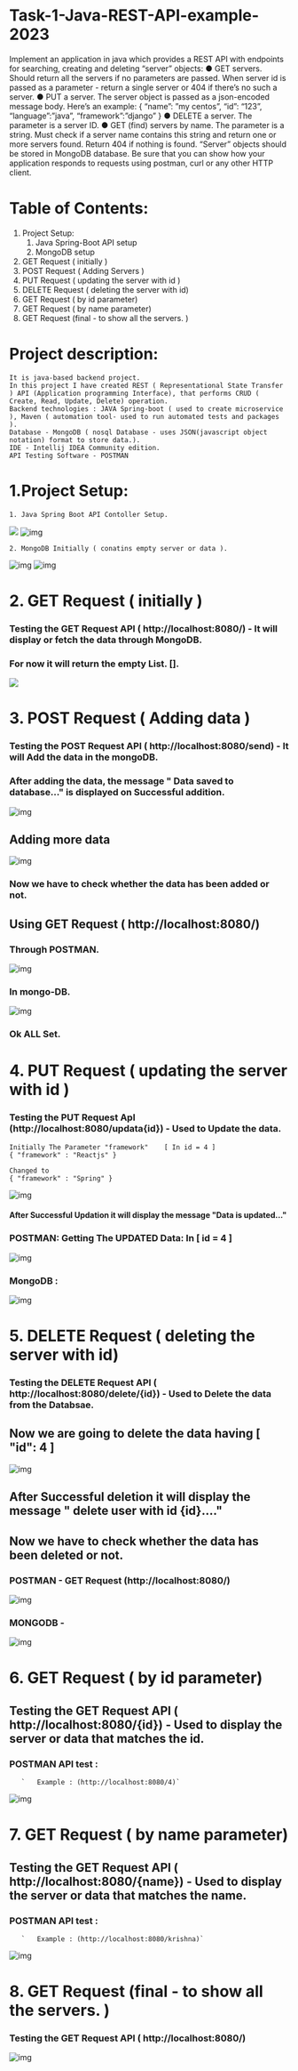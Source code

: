 # Task-1-Java-REST-API-example-2023
Implement an application in java which provides a REST API with endpoints for searching,
creating and deleting “server” objects:
● GET servers. Should return all the servers if no parameters are passed. When server id
is passed as a parameter - return a single server or 404 if there’s no such a server.
● PUT a server. The server object is passed as a json-encoded message body. Here’s an
example:
{
“name”: ”my centos”,
“id”: “123”,
“language”:”java”,
“framework”:”django”
}
● DELETE a server. The parameter is a server ID.
● GET (find) servers by name. The parameter is a string. Must check if a server name
contains this string and return one or more servers found. Return 404 if nothing is found.
“Server” objects should be stored in MongoDB database.
Be sure that you can show how your application responds to requests using postman, curl or
any other HTTP client.

# Table of Contents:

1. Project Setup:
   1. Java Spring-Boot API setup
   2. MongoDB setup
2. GET Request ( initially )
3. POST Request ( Adding Servers )
4. PUT Request ( updating the server with id )
5. DELETE Request ( deleting the server with id)
6. GET Request ( by id parameter)
7. GET Request ( by name parameter)
8. GET Request (final - to show all the servers. )

# Project description:
  

    It is java-based backend project.
    In this project I have created REST ( Representational State Transfer ) API (Application programming Interface), that performs CRUD ( Create, Read, Update, Delete) operation.
    Backend technologies : JAVA Spring-boot ( used to create microservice ), Maven ( automation tool- used to run automated tests and packages ).
    Database - MongoDB ( nosql Database - uses JSON(javascript object notation) format to store data.).
    IDE - Intellij IDEA Community edition.
    API Testing Software - POSTMAN



# 1.Project Setup:
    1. Java Spring Boot API Contoller Setup.


<img src="C:\Users\krish\Documents\kaiburr\Img\1_ApiControl1.png"/>

<img src="C:\Users\krish\Downloads\Kaiburr\Documentation\Task-1\2.png" alt="img"/>




    2. MongoDB Initially ( conatins empty server or data ).

<img src="C:\Users\krish\Downloads\Kaiburr\Documentation\Task-1\3_mongoDDyeKrnaHAi.png" alt="img"/>
<img src="C:\Users\krish\Downloads\Kaiburr\Documentation\Task-1\4_SetupFor_mongoSpring.png" alt="img"/>

# 2. GET Request ( initially )

###   Testing the **GET** Request API ( http://localhost:8080/) - It will display or fetch the data through MongoDB.

###   For now it will return the empty List. [].


  <img src="C:\Users\krish\Downloads\Kaiburr\Documentation\Task-1\6_Initial_get.png"/>



# 3. POST Request ( Adding data )

###   Testing the **POST** Request API ( http://localhost:8080/send) - It will Add the data in the mongoDB.

###   After adding the data,  the message " Data saved to database..." is displayed on Successful addition.


  <img src="C:\Users\krish\Downloads\Kaiburr\Documentation\Task-1\7_Addding_data_1.png" alt="img"/>


  
##   **Adding more data**


  <img src="C:\Users\krish\Downloads\Kaiburr\Documentation\Task-1\8_Adding_data_2.png" alt="img"/>


  
###   Now we have to check whether the data has been added or not.


##   Using  GET Request ( http://localhost:8080/)

###   Through POSTMAN.


  <img src="C:\Users\krish\Downloads\Kaiburr\Documentation\Task-1\Get_all_servers_by_slash.png" alt="img"/>
  
###   In mongo-DB.


  <img src="C:\Users\krish\Downloads\Kaiburr\Documentation\Task-1\9final_data.png" alt="img"/>

###   Ok ALL Set. 
 
# 4. PUT Request ( updating the server with id )
###    Testing the PUT Request ApI (http://localhost:8080/updata{id}) - Used to Update the data.



    Initially The Parameter "framework"    [ In id = 4 ]
    { "framework" : "Reactjs" } 
    
    Changed to 
    { "framework" : "Spring" }


<img src="C:\Users\krish\Downloads\Kaiburr\Documentation\Task-1\Update_The_Data.png" alt="img"/>


#### After Successful Updation it will display the message "Data is updated..."


### POSTMAN:  Getting The UPDATED Data: In [ id = 4 ]

<img src="C:\Users\krish\Downloads\Kaiburr\Documentation\Task-1\put_postman_Updated.png" alt="img"/>

### MongoDB :

<img src="C:\Users\krish\Downloads\Kaiburr\Documentation\Task-1\put_MongoDb_Updated.png" alt="img"/>


    
# 5. DELETE Request ( deleting the server with id)

###   Testing the **DELETE** Request API ( http://localhost:8080/delete/{id}) - Used to Delete the data from the Databsae.

##   Now we are going to delete the data having [  "id": 4 ]


  <img src="C:\Users\krish\Downloads\Kaiburr\Documentation\Task-1\11_DeletedDone.png" alt="img"/>



## After Successful deletion it will display the message " delete user with id {id}...."

##  Now we have to check whether the data has been deleted or not.

### POSTMAN -   **GET** Request (http://localhost:8080/)

<img src="C:\Users\krish\Downloads\Kaiburr\Documentation\Task-1\After_deletoin_postman.png" alt="img"/>


### MONGODB -

<img src="C:\Users\krish\Downloads\Kaiburr\Documentation\Task-1\12_Deleted_show.png" alt="img" alt="img"/>


# 6. GET Request ( by id parameter) 
## Testing the **GET** Request API  ( http://localhost:8080/{id}) - Used to display the server or data that matches the id.

### POSTMAN API test : 

       `   Example : (http://localhost:8080/4)`

<img src="C:\Users\krish\Downloads\Kaiburr\Documentation\Task-1\14_IDonly.png" alt="img"/>



# 7. GET Request ( by name parameter)
## Testing the **GET** Request API  ( http://localhost:8080/{name}) - Used to display the server or data that matches the name.

### POSTMAN API test : 

       `   Example : (http://localhost:8080/krishna)`

<img src="C:\Users\krish\Downloads\Kaiburr\Documentation\Task-1\13_Server_name.png" alt="img"/>



# 8. GET Request (final - to show all the servers. )

### Testing the **GET** Request API  ( http://localhost:8080/)


<img src="C:\Users\krish\Downloads\Kaiburr\Documentation\Task-1\After_deletoin_postman.png" alt="img"/>

  